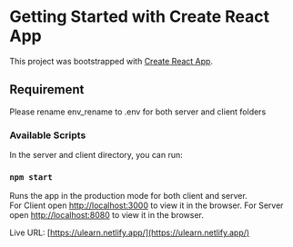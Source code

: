 # Getting Started with Create React App

This project was bootstrapped with [Create React App](https://github.com/facebook/create-react-app).

## Requirement

Please rename env_rename to .env for both server and client folders

### Available Scripts

In the server and client directory, you can run:

### `npm start`

Runs the app in the production mode for both client and server.\
For Client open [http://localhost:3000](http://localhost:3000) to view it in the browser.
For Server open [http://localhost:8080](http://localhost:8080) to view it in the browser.

Live URL: [https://ulearn.netlify.app/](https://ulearn.netlify.app/)
